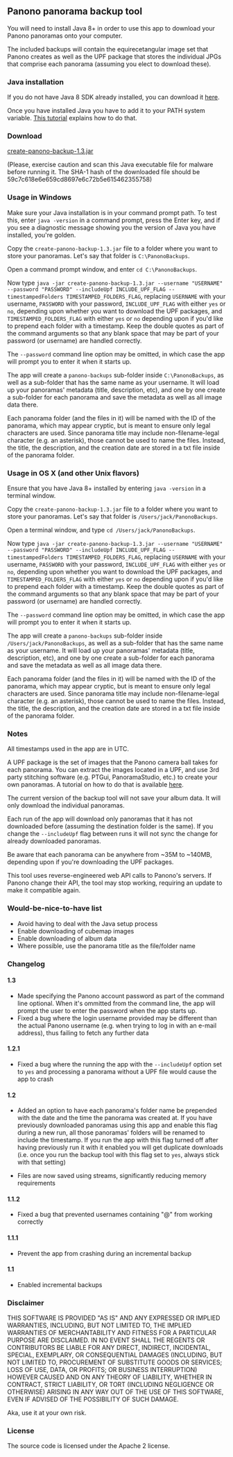 ## Panono panorama backup tool

You will need to install Java 8+ in order to use this app to download your Panono panoramas onto your computer.

The included backups will contain the equirecetangular image set that Panono creates as well as the UPF package that 
stores the individual JPGs that comprise each panorama (assuming you elect to download these).

### Java installation

If you do not have Java 8 SDK already installed, you can download it [here](http://www.oracle.com/technetwork/java/javase/downloads/jdk8-downloads-2133151.html).

Once you have installed Java you have to add it to your PATH system variable. [This tutorial](https://www.java.com/en/download/help/path.xml) explains how to do that.

### Download

[create-panono-backup-1.3.jar](http://radiatic.com/create-panono-backup-1.3.jar)

(Please, exercise caution and scan this Java executable file for malware before running it. The SHA-1 hash of the downloaded 
file should be 59c7c618e6e659cd8697e6c72b5e615462355758)

### Usage in Windows

Make sure your Java installation is in your command prompt path. To test this, enter `java -version` in a command prompt, 
press the Enter key, and if you see a diagnostic message showing you the version of Java you have installed, you're golden.

Copy the `create-panono-backup-1.3.jar` file to a folder where you want to store your panoramas. Let's say that folder is `C:\PanonoBackups`.

Open a command prompt window, and enter `cd C:\PanonoBackups`.

Now type `java -jar create-panono-backup-1.3.jar --username "USERNAME" --password "PASSWORD" --includeUpf INCLUDE_UPF_FLAG --timestampedFolders TIMESTAMPED_FOLDERS_FLAG`, replacing 
`USERNAME` with your username, `PASSWORD` with your password, `INCLUDE_UPF_FLAG` with either `yes` or `no`, depending upon whether 
you want to download the UPF packages, and `TIMESTAMPED_FOLDERS_FLAG` with either `yes` or `no` depending upon if you'd like to prepend each folder
with a timestamp. Keep the double quotes as part of the command arguments so that any blank space that may
be part of your password (or username) are handled correctly.

The `--password` command line option may be omitted, in which case the app will prompt you to enter it when it starts up.

The app will create a `panono-backups` sub-folder inside `C:\PanonoBackups`, as well as a sub-folder that has the same name
as your username. It will load up your panoramas' metadata (title, description, etc), and one by one create a sub-folder 
for each panorama and save the metadata as well as all image data there.

Each panorama folder (and the files in it) will be named with the ID of the panorama, which may appear cryptic, but is meant
to ensure only legal characters are used. Since panorama title may include non-filename-legal character (e.g. an asterisk), 
those cannot be used to name the files. Instead, the title, the description, and the creation date are stored in a txt file 
inside of the panorama folder.

### Usage in OS X (and other Unix flavors)

Ensure that you have Java 8+ installed by entering `java -version` in a terminal window.

Copy the `create-panono-backup-1.3.jar` file to a folder where you want to store your panoramas. Let's say that folder 
is `/Users/jack/PanonoBackups`.

Open a terminal window, and type `cd /Users/jack/PanonoBackups`.

Now type `java -jar create-panono-backup-1.3.jar --username "USERNAME" --password "PASSWORD" --includeUpf INCLUDE_UPF_FLAG --timestampedFolders TIMESTAMPED_FOLDERS_FLAG`, replacing 
`USERNAME` with your username, `PASSWORD` with your password, `INCLUDE_UPF_FLAG` with either `yes` or `no`, depending upon whether 
you want to download the UPF packages, and `TIMESTAMPED_FOLDERS_FLAG` with either `yes` or `no` depending upon if you'd like to prepend each folder
with a timestamp. Keep the double quotes as part of the command arguments so that any blank space that may
be part of your password (or username) are handled correctly.

The `--password` command line option may be omitted, in which case the app will prompt you to enter it when it starts up.

The app will create a `panono-backups` sub-folder inside `/Users/jack/PanonoBackups`, as well as a sub-folder that has the same name
as your username. It will load up your panoramas' metadata (title, description, etc), and one by one create a sub-folder 
for each panorama and save the metadata as well as all image data there.

Each panorama folder (and the files in it) will be named with the ID of the panorama, which may appear cryptic, but is meant
to ensure only legal characters are used. Since panorama title may include non-filename-legal character (e.g. an asterisk), 
those cannot be used to name the files. Instead, the title, the description, and the creation date are stored in a txt file 
inside of the panorama folder.

### Notes

All timestamps used in the app are in UTC.

A UPF package is the set of images that the Panono camera ball takes for each panorama. You can extract the images located 
in a UPF, and use 3rd party stitching software (e.g. PTGui, PanoramaStudio, etc.) to create your own panoramas. A tutorial
on how to do that is available 
[here](http://360rumors.com/2017/05/exclusive-stitch-panono-images-offline-fix-panono-stitching-errors.html).

The current version of the backup tool will not save your album data. It will only download the individual panoramas.

Each run of the app will download only panoramas that it has not downloaded before (assuming the destination folder is the same).
If you change the `--includeUpf` flag between runs it will not sync the change for already downloaded panoramas. 

Be aware that each panorama can be anywhere from ~35M to ~140MB, depending upon if you're downloading the UPF packages.

This tool uses reverse-engineered web API calls to Panono's servers. If Panono change their API, the tool may stop working, 
requiring an update to make it compatible again.

### Would-be-nice-to-have list

- Avoid having to deal with the Java setup process
- Enable downloading of cubemap images
- Enable downloading of album data
- Where possible, use the panorama title as the file/folder name

### Changelog

#### 1.3

- Made specifying the Panono account password as part of the command line optional. When it's ommitted
from the command line, the app will prompt the user to enter the password when the app starts up.
- Fixed a bug where the login username provided may be different than the actual Panono username (e.g.
when trying to log in with an e-mail address), thus failing to fetch any further data

#### 1.2.1

- Fixed a bug where the running the app with the `--includeUpf` option set to `yes` and processing a
panorama without a UPF file would cause the app to crash

#### 1.2

- Added an option to have each panorama's folder name be prepended with the date and the time the panorama was created at.
If you have previously downloaded panoramas using this app and enable this flag during a new run, all those panoramas' folders will be
renamed to include the timestamp. If you run the app with this flag turned off after having previously run it
with it enabled you will get duplicate downloads (i.e. once you run the backup tool with this flag set to `yes`, always stick with
that setting)

- Files are now saved using streams, significantly reducing memory requirements

#### 1.1.2

- Fixed a bug that prevented usernames containing "@" from working correctly

#### 1.1.1

- Prevent the app from crashing during an incremental backup

#### 1.1

- Enabled incremental backups

### Disclaimer

THIS SOFTWARE IS PROVIDED "AS IS" AND ANY EXPRESSED OR IMPLIED WARRANTIES, INCLUDING, BUT NOT LIMITED TO, THE IMPLIED WARRANTIES OF MERCHANTABILITY AND FITNESS FOR A PARTICULAR PURPOSE ARE DISCLAIMED. IN NO EVENT SHALL THE REGENTS OR CONTRIBUTORS BE LIABLE FOR ANY DIRECT, INDIRECT, INCIDENTAL, SPECIAL, EXEMPLARY, OR CONSEQUENTIAL DAMAGES (INCLUDING, BUT NOT LIMITED TO, PROCUREMENT OF SUBSTITUTE GOODS OR SERVICES; LOSS OF USE, DATA, OR PROFITS; OR BUSINESS INTERRUPTION)
HOWEVER CAUSED AND ON ANY THEORY OF LIABILITY, WHETHER IN CONTRACT, STRICT LIABILITY, OR TORT (INCLUDING NEGLIGENCE OR OTHERWISE) ARISING IN ANY WAY OUT OF THE USE OF THIS SOFTWARE, EVEN IF ADVISED OF THE POSSIBILITY OF SUCH DAMAGE.

Aka, use it at your own risk.

### License

The source code is licensed under the Apache 2 license.
